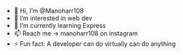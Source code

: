 - 👋 Hi, I’m @Manoharr108
- 👀 I’m interested in web dev
- 🌱 I’m currently learning Express
- 📫 Reach me -> manoharr108 on instagram
- ⚡ Fun fact: A developer can do virtually can do anything

<!---
Manoharr108/Manoharr108 is a ✨ special ✨ repository because its `README.md` (this file) appears on your GitHub profile.
You can click the Preview link to take a look at your changes.
--->
